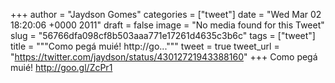
+++
author = "Jaydson Gomes"
categories = ["tweet"]
date = "Wed Mar 02 18:20:06 +0000 2011"
draft = false
image = "No media found for this Tweet"
slug = "56766dfa098cf8b503aaa771e17261d4635c3b6c"
tags = ["tweet"]
title = """Como pegá muié! http://go..."""
tweet = true
tweet_url = "https://twitter.com/jaydson/status/43012721943388160"
+++
Como pegá muié! http://goo.gl/ZcPr1
